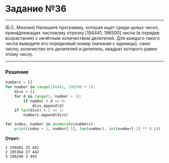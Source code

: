 # Задание №36

---

(Б.С. Михлин) Напишите программу, которая ищет среди целых чисел, принадлежащих числовому отрезку [194441; 196500] числа (в порядке возрастания) с нечётным количеством делителей. Для каждого такого числа выведите его порядковый номер (начиная с единицы), само число, количество его делителей и делитель, квадрат которого равен этому числу. 

---

### Решение

```python
numbers = []
for number in range(194441, 196500 + 1):
    divs = []
    for d in range(1, number + 1):
        if number % d == 0:
            divs.append(d)
    if len(divs) % 2 == 1:
        numbers.append(divs)

for index, number in enumerate(numbers):
    print(index + 1, number[-1], len(number), int(number[-1] ** 0.5))
```

**Ответ:** 
```
1 194481 25 441
2 195364 27 442
3 196249 3 443
```
